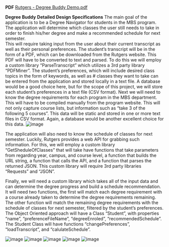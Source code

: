 **PDF**
[Rutgers - Degree Buddy Demo.pdf](https://github.com/semiano/CourseBuddy_Python/files/14119121/Rutgers.-.Degree.Buddy.Demo.pdf)

**Degree Buddy**
**Detailed Design Specifications**
	The main goal of the application is to be a Degree Navigator for students in the MBS program.  The application will determine which classes the user still needs to take in order to finish his/her degree and make a recommended schedule for next semester.  
This will require taking input from the user about their current transcript as well as their personal preferences.  The student’s transcript will be in the form of a PDF, which can be downloaded from the Rutgers website.  This PDF will have to be converted to text and parsed.  To do this we will employ a custom library “ParseTranscript” which utilizes a 3rd party library “PDFMiner”.  The student’s preferences, which will include desired class topics in the form of keywords, as well as # classes they want to take can be entered from the application and stored locally in a text file.  A database would be a good choice here, but for the scope of this project, we will store each student’s preferences in a text file (CSV format).
Next we will need to know the degree requirements for each program in the MBS department.  This will have to be compiled manually from the program website.  This will not only capture course lists, but information such as “take 3 of the following 5 courses”.  This data will be static and stored in one or more text files in CSV format.  Again, a database would be another excellent choice for this data. 
![image](https://github.com/semiano/CourseBuddy_Python/assets/6520366/1c5c2619-e6fb-4ead-be1c-89e2ae2f8690)

The application will also need to know the schedule of classes for next semester.  Luckily, Rutgers provides a web API for grabbing such information.  For this, we will employ a custom library “GetSheduleOfClasses” that will take have functions that take parameters from regarding year, campus, and course level, a function that builds the URL string, a function that calls the API, and a function that parses the returned JSON.  This custom library will require 3rd party libraries “Requests” and “JSON”.

Finally, we will need a custom library which takes all of the input data and can determine the degree progress and build a schedule recommendation.   It will need two functions, the first will match each degree requirement with a course already taken to determine the degree requirements remaining.  The other function will match the remaining degree requirements with the schedule of classes for next semester, filtered by the student’s preferences.
The Object Oriented approach will have a Class “Student”, with properties “name”, “preferenceFileName”, “degreeEnroled”, “recommendedSchedule”.  The Student Class will have functions “changePreferences”, “loadTranscript”, and “calulateSchedule”.

![image](https://github.com/semiano/CourseBuddy_Python/assets/6520366/54314b02-7845-4d55-a337-fce67d31f102)
![image](https://github.com/semiano/CourseBuddy_Python/assets/6520366/14f34155-0d44-40df-91bc-97e6fe08a01d)
![image](https://github.com/semiano/CourseBuddy_Python/assets/6520366/69101c78-c344-4a41-99e4-bb85973e37c9)
![image](https://github.com/semiano/CourseBuddy_Python/assets/6520366/8c97b655-9af3-47fb-aa54-474cc7119b16)
![image](https://github.com/semiano/CourseBuddy_Python/assets/6520366/d24c366e-d3b4-49eb-be27-ed1d65a39276)
